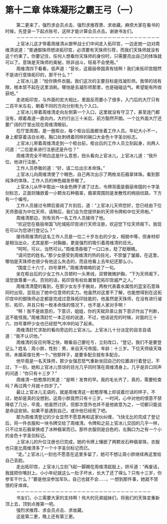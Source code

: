 <h1>第十二章 体珠凝形之霸王弓（一）</h1>
<div id="content">&nbsp&nbsp&nbsp&nbsp&nbsp&nbsp&nbsp&nbsp
 第二更来了，强烈求会员点击、强烈求推荐票、求收藏。麻烦大家在看书的时候，先登录一下起点账号，这样才能计算会员点击。谢谢书友们。
 <br/>&nbsp&nbsp&nbsp&nbsp&nbsp&nbsp&nbsp&nbsp
 －－－－－－－－－－－－－－－－－－－－－－－－－－－－－－－－－
 <br/>&nbsp&nbsp&nbsp&nbsp&nbsp&nbsp&nbsp&nbsp
 上官冰儿这才带着周维清从银甲战士们中间走入拓印宫，一边走她一边对周维清说道：“普通御珠师想进拓印宫，必须要有天珠师引荐，而我们天珠师就没有这个约束了。你要记住，任何人想看你天珠师的身份时，只需要亮出自己的体珠就可以了。意珠是天珠师的奥秘，除非战斗，轻易不会使用。”
 <br/>&nbsp&nbsp&nbsp&nbsp&nbsp&nbsp&nbsp&nbsp
 周维清四下看看，低声道：“营长，这翡丽帝国真有钱啊！我们来拓印宫既然不是进行意珠拓印的，那干什么？”
 <br/>&nbsp&nbsp&nbsp&nbsp&nbsp&nbsp&nbsp&nbsp
 上官冰儿道：“给你换件衣服。我们这次的主要目标是找凝形师。我带的钱有限，根本禁不起在这里消耗。哪怕是去凝形师那里，也是碰碰运气。希望能有所收获吧。”
 <br/>&nbsp&nbsp&nbsp&nbsp&nbsp&nbsp&nbsp&nbsp
 走进拓印宫，与外面的宏大相比，里面反而要小了很多，入门后的大厅只有二百平米左右，朝着不同的方向分别有九个入口。
 <br/>&nbsp&nbsp&nbsp&nbsp&nbsp&nbsp&nbsp&nbsp
 上官冰儿带着周维清走向左侧第一个入口，这里就没有守卫了，甚至连门都没有，顺着甬道一直向内，大约行出三十米后，前方豁然开朗。一个比外面大厅还要广阔的厅堂出现在周维清眼前。
 <br/>&nbsp&nbsp&nbsp&nbsp&nbsp&nbsp&nbsp&nbsp
 在厅堂周围，是一圈柜台，每个柜台后面都坐着工作人员。年纪大小不一，身上都穿着洁白长袍，胸口处刺绣着同样的碗口大金色十字圣剑标志。
 <br/>&nbsp&nbsp&nbsp&nbsp&nbsp&nbsp&nbsp&nbsp
 上官冰儿带着周维清走到一个柜台前，柜台后的工作人员立刻起身，向两人问道：“二位是来进行注册还是升位？”
 <br/>&nbsp&nbsp&nbsp&nbsp&nbsp&nbsp&nbsp&nbsp
 周维清完全不明白这是什么意思，扭头看向上官冰儿，上官冰儿道：“我升位，他进行注册。”
 <br/>&nbsp&nbsp&nbsp&nbsp&nbsp&nbsp&nbsp&nbsp
 工作人员恭敬的道：“好，请二位出示本命珠。”
 <br/>&nbsp&nbsp&nbsp&nbsp&nbsp&nbsp&nbsp&nbsp
 上官冰儿向周维清使了个眼色，自己再次出示了两枚龙石翡翠体珠。看到那纯净的体珠，工作人员的神色越发恭敬了。
 <br/>&nbsp&nbsp&nbsp&nbsp&nbsp&nbsp&nbsp&nbsp
 上官冰儿从怀中取出一块金色牌子递了过去，令牌背面是翡丽帝国的十字圣剑标志，正面则镶嵌着一小颗龙石种翡翠，翡翠周围则是发散性的绚丽纹路，下方有一个编号。
 <br/>&nbsp&nbsp&nbsp&nbsp&nbsp&nbsp&nbsp&nbsp
 工作人员接过令牌后查阅了片刻后，道：“上官冰儿天师您好，您已经由下位天师晋级为中位天师，请稍后，我们会为您提供新的天师令牌和中位天师袍。”
 <br/>&nbsp&nbsp&nbsp&nbsp&nbsp&nbsp&nbsp&nbsp
 周维清那边，则有另外一名工作人员接待了他。
 <br/>&nbsp&nbsp&nbsp&nbsp&nbsp&nbsp&nbsp&nbsp
 “欢迎您在翡丽帝国飞陀城拓印宫进行天师注册，欢迎您下位天师阁下。我现在可以为您进行登记么？”
 <br/>&nbsp&nbsp&nbsp&nbsp&nbsp&nbsp&nbsp&nbsp
 接待周维清的这名工作人员是一位二十岁左右的少女，相貌中等，但身材却是相当出众，尤其是那一对胸器，更是强烈的吸引着周维清的目光。
 <br/>&nbsp&nbsp&nbsp&nbsp&nbsp&nbsp&nbsp&nbsp
 “呵呵，可以，当然可以。”周维清吞咽了一口口水，眨了眨眼睛。
 <br/>&nbsp&nbsp&nbsp&nbsp&nbsp&nbsp&nbsp&nbsp
 “请问您的姓名。”那少女感受到周维清灼热的目光，不禁皱了皱眉，在这里，哪怕是天珠师也很少有他这么失态的，而且他看上去年纪还那么小。
 <br/>&nbsp&nbsp&nbsp&nbsp&nbsp&nbsp&nbsp&nbsp
 “围度三十六寸，四号罩杯。”周维清喃喃的说了一句。
 <br/>&nbsp&nbsp&nbsp&nbsp&nbsp&nbsp&nbsp&nbsp
 坐在柜台后的少女工作人员顿时一头黑线，双臂微微护胸，“下为天师阁下，请您放尊重一点。否则的话，拓印宫有权处置冒犯拓印宫威严之人。”
 <br/>&nbsp&nbsp&nbsp&nbsp&nbsp&nbsp&nbsp&nbsp
 周维清清楚的看到，在那少女左手手腕处，两枚代表着水属性的蓝宝石意珠同时出现，显现出了她中位意师的实力。他虽然对这里不了解，也能想得到在这拓印宫中的御珠师必定都是完成过意珠拓印技能的，他虽然是天珠师，在没有进行凝形、拓印，并且只有一枚本命珠的情况下，也不是人家对手啊！
 <br/>&nbsp&nbsp&nbsp&nbsp&nbsp&nbsp&nbsp&nbsp
 “啊！我不是故意的，下意识，姐姐，你的天赋异禀让我下意识作出了判断，这不能怪我。”周维清赶忙一本正经的说道，不过，他话说完的时候，对面的三十六、四号罩杯少女也已经怒气冲冲的站了起来。
 <br/>&nbsp&nbsp&nbsp&nbsp&nbsp&nbsp&nbsp&nbsp
 周维清赶忙求助的看向旁边的上官冰儿。上官冰儿十分淡定的自言自语道：“我不认识他。”
 <br/>&nbsp&nbsp&nbsp&nbsp&nbsp&nbsp&nbsp&nbsp
 周维清的反应何等之快，眼看自己要吃亏，立刻改口，“登记，我们不是要登记么？姓名：周小胖，性别：男，来自天弓帝国，年龄：十三岁。下位天师级天珠师，未婚英俊壮男一个。”他那样子，是要多配合就有多配合。
 <br/>&nbsp&nbsp&nbsp&nbsp&nbsp&nbsp&nbsp&nbsp
 他毕竟是一名天珠师，那少女强忍怒气重新坐回自己的位置进行着登记，不过，下一刻，她和上官冰儿惊讶的目光几乎同时落在周维清身上。几乎是异口同声的问道：“你只有十三岁？”
 <br/>&nbsp&nbsp&nbsp&nbsp&nbsp&nbsp&nbsp&nbsp
 周维清一脸憨厚的笑道：“是啊！发育的早。我的毛长齐了，真的，需要检查吗？再过两个月就十四岁了。”
 <br/>&nbsp&nbsp&nbsp&nbsp&nbsp&nbsp&nbsp&nbsp
 最让上官冰儿无语的，就是周维清这一脸憨厚嘴上却说着烂话的样子，不过，她却是真的没想到，这周小胖竟然只有十三岁。一时间，心中对他的恨意不禁降低了几分，毕竟，他虽然讨厌，但那次意外也并不是他故意为之，一切都只能说是命运安排。如果不是遇到自己，或许他已经死了吧。
 <br/>&nbsp&nbsp&nbsp&nbsp&nbsp&nbsp&nbsp&nbsp
 那为周维清登记的少女显然不愿意再和这家伙纠缠，飞快无比的完成了登记后，将一件衣服和一块令牌交给了周维清。令牌和之前上官冰儿交回的几乎一样，只不过龙石翡翠换成了冰种翡翠而已。那件衣服则是白色的，左胸口为之有一个小的金色十字圣剑标记。
 <br/>&nbsp&nbsp&nbsp&nbsp&nbsp&nbsp&nbsp&nbsp
 上官冰儿的升位注册也已完成，她的令牌上镶嵌了两颗龙石种翡翠珠，衣服也只是比周维清多了一个十字圣剑标记而已。
 <br/>&nbsp&nbsp&nbsp&nbsp&nbsp&nbsp&nbsp&nbsp
 “走。”上官冰儿一刻也不愿意在这里多留了，她可不想让周小胖继续再这里给自己丢脸。
 <br/>&nbsp&nbsp&nbsp&nbsp&nbsp&nbsp&nbsp&nbsp
 走出拓印宫，上官冰儿立刻飞起一脚踢在周维清屁股上，娇斥道：“再废话，我就把你嘴封上。小小年纪就这么一肚子坏水，长大了还了得么？只有十三岁，你参军干什么？”要是他没参加军队，自己也就不会……，一想到那件事，她就不禁恨的牙痒痒。
 <br/>&nbsp&nbsp&nbsp&nbsp&nbsp&nbsp&nbsp&nbsp
 －－－－－－－－－－－－－－－－－－－－－－－－－－－－－－－
 <br/>&nbsp&nbsp&nbsp&nbsp&nbsp&nbsp&nbsp&nbsp
 书友们，小三需要大家的支持啊！伟大的兄弟姐妹们，将我们的天珠变重新顶上去，顶到点推第一吧。
 <br/>&nbsp&nbsp&nbsp&nbsp&nbsp&nbsp&nbsp&nbsp
 强烈求推荐、求会员点击、求收藏。
 <br/>&nbsp&nbsp&nbsp&nbsp&nbsp&nbsp&nbsp&nbsp
 这是第二更，晚上还有第三更。
 <br/>&nbsp&nbsp&nbsp&nbsp&nbsp&nbsp&nbsp&nbsp
</div>
